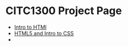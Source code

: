 # CITC1300 Project Page



<ul>
    <li> <a href="Intro_to_html/index.html"> Intro to HTMl </a> </li>
    <li> <a href="html5_intro_to_html/index.html" target="blank" > HTML5 and Intro to CSS </a> </li>
    <li> <a href="adv_css/index.html" target="blank> Advanced CSS 
</ul>

